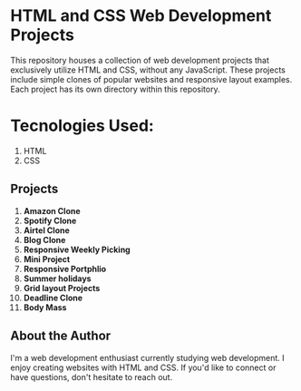 # HTML and CSS Web Development Projects

This repository houses a collection of web development projects that exclusively utilize HTML and CSS, without any JavaScript.
These projects include simple clones of popular websites and responsive layout examples.
Each project has its own directory within this repository.


# Tecnologies Used:
1. HTML
2. CSS

## Projects
1. **Amazon Clone**
2. **Spotify Clone**
3. **Airtel Clone**
4. **Blog Clone**
5. **Responsive Weekly Picking**
6. **Mini Project**
7. **Responsive Portphlio**
8. **Summer holidays**
9. **Grid layout Projects**
10.  **Deadline Clone**
11.  **Body Mass**
    

## About the Author

I'm a web development enthusiast currently studying web development. I enjoy creating websites with HTML and CSS. If you'd like to connect or have questions, don't hesitate to reach out.

